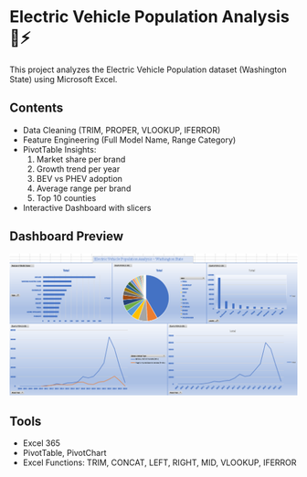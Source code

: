 # Electric Vehicle Population Analysis 🚗⚡

This project analyzes the Electric Vehicle Population dataset (Washington State) using Microsoft Excel.

## Contents
- Data Cleaning (TRIM, PROPER, VLOOKUP, IFERROR)
- Feature Engineering (Full Model Name, Range Category)
- PivotTable Insights:
  1. Market share per brand
  2. Growth trend per year
  3. BEV vs PHEV adoption
  4. Average range per brand
  5. Top 10 counties
- Interactive Dashboard with slicers

## Dashboard Preview
![Dashboard](dashboard.png)

## Tools
- Excel 365
- PivotTable, PivotChart
- Excel Functions: TRIM, CONCAT, LEFT, RIGHT, MID, VLOOKUP, IFERROR
